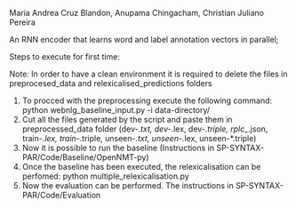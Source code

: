 Maria Andrea Cruz Blandon, Anupama Chingacham, Christian Juliano Pereira

An RNN encoder that learns word and label annotation vectors in parallel;

Steps to execute for first time:

Note: In order to have a clean environment it is required to delete the files in preprocesed_data and relexicalised_predictions folders

1. To procced with the preprocessing execute the following command:
   python webnlg_baseline_input.py -i data-directory/
2. Cut all the files generated by the script and paste them in preprocessed_data folder 
   (dev-*.txt, dev-*.lex, dev-*.triple, rplc_*.json, train-*.lex, train-*.triple, unseen-*.txt, unseen-*.lex, unseen-*.triple)
3. Now it is possible to run the baseline (Instructions in SP-SYNTAX-PAR/Code/Baseline/OpenNMT-py)
4. Once the baseline has been executed, the relexicalisation can be perfomed:
   python multiple_relexicalisation.py
5. Now the evaluation can be performed. The instructions in SP-SYNTAX-PAR/Code/Evaluation
